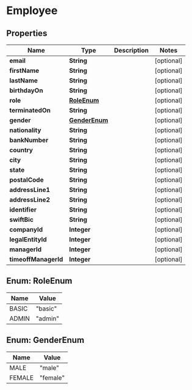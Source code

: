 # Employee

## Properties
Name | Type | Description | Notes
------------ | ------------- | ------------- | -------------
**email** | **String** |  |  [optional]
**firstName** | **String** |  |  [optional]
**lastName** | **String** |  |  [optional]
**birthdayOn** | **String** |  |  [optional]
**role** | [**RoleEnum**](#RoleEnum) |  |  [optional]
**terminatedOn** | **String** |  |  [optional]
**gender** | [**GenderEnum**](#GenderEnum) |  |  [optional]
**nationality** | **String** |  |  [optional]
**bankNumber** | **String** |  |  [optional]
**country** | **String** |  |  [optional]
**city** | **String** |  |  [optional]
**state** | **String** |  |  [optional]
**postalCode** | **String** |  |  [optional]
**addressLine1** | **String** |  |  [optional]
**addressLine2** | **String** |  |  [optional]
**identifier** | **String** |  |  [optional]
**swiftBic** | **String** |  |  [optional]
**companyId** | **Integer** |  |  [optional]
**legalEntityId** | **Integer** |  |  [optional]
**managerId** | **Integer** |  |  [optional]
**timeoffManagerId** | **Integer** |  |  [optional]

<a name="RoleEnum"></a>
## Enum: RoleEnum
Name | Value
---- | -----
BASIC | &quot;basic&quot;
ADMIN | &quot;admin&quot;

<a name="GenderEnum"></a>
## Enum: GenderEnum
Name | Value
---- | -----
MALE | &quot;male&quot;
FEMALE | &quot;female&quot;
